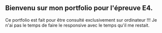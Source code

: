 <h2>Bienvenu sur mon portfolio pour l'épreuve E4.</h2>
Ce portfolio est fait pour être consulté exclusivement sur ordinateur !!!
Je n'ai pas le temps de faire le responsive avec le temps qu'il me restait.

